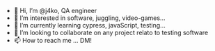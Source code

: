 - 👋 Hi, I’m @j4ko, QA engineer
- 👀 I’m interested in software, juggling, video-games...
- 🌱 I’m currently learning cypress, javaScript, testing...
- 💞️ I’m looking to collaborate on any project relato to testing software 
- 📫 How to reach me ... DM!

<!---
j4ko/j4ko is a ✨ special ✨ repository because its `README.md` (this file) appears on your GitHub profile.
You can click the Preview link to take a look at your changes.
--->
